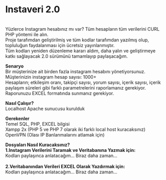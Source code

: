 # Instaveri 2.0
<br>Yüzlerce Instagram hesabınız mı var? Tüm hesapların tüm verilerini CURL PHP yöntemi ile alın.
<br>Proje tarafımdan geliştirilmiş ve tüm kodlar tarafımdan yazılmış olup, topluluğun faydalanması için ücretsiz yayınlanmıştır.
<br>Tüm kodları yeniden düzenleme kararı aldım, daha yalın ve geliştirmeye katkı sağlayacak 2.0 sürümünü tamamlayıp paylaşacağım.
<br>

<b>Senaryo</b>
<br>Bir müşterinize ait birden fazla instagram hesabını yönetiyorsunuz. 
<br>Müşterinizin instagram hesap sayısı: 1000+
<br>Hesapların; etkileşim oranı, takipçi sayısı, yorum sayısı, içerik sayısı, içerik paylaşım süreleri gibi farklı parametrelerini raporlamanız gerekiyor.
<br>Raporunuzu EXCEL formatında sunmanız gerekiyor.

<b>Nasıl Çalışır?</b>
<br>Localhost Apache sunucusu kurulduk

<b>Gerekenler</b>
<br>Temel SQL, PHP, EXCEL bilgisi
<br>Xampp 2x (PHP 5 ve PHP 7 olarak iki farklı local host kuracaksınız)
<br>OpenVPN (Olası IP Banlanmalarını atlamak için)

<b>Dosyaları Nasıl Kuracaksınız?</b>
<br><b>1.Instagram Verilerini Taramak ve Veritabanına Yazmak için:</b>
<br>Kodları paylaşınca anlatacağım... Biraz daha zaman...
<br>
<br><b>2.Veritabanından Verileri EXCEL Olarak Yazdırmak için:</b>
<br>Kodları paylaşınca anlatacağım... Biraz daha zaman...
